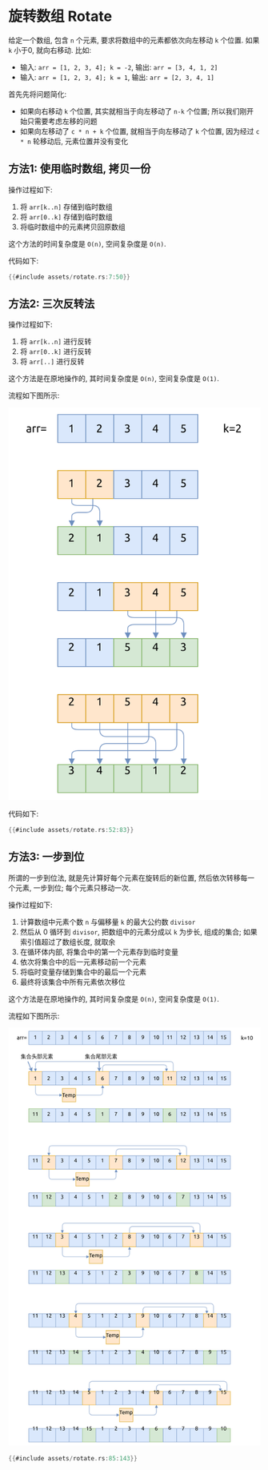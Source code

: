 # 旋转数组 Rotate

给定一个数组, 包含 `n` 个元素, 要求将数组中的元素都依次向左移动 `k` 个位置. 如果 `k` 小于0, 就向右移动.
比如:

- 输入: `arr = [1, 2, 3, 4]; k = -2`, 输出: `arr = [3, 4, 1, 2]`
- 输入: `arr = [1, 2, 3, 4]; k = 1`, 输出: `arr = [2, 3, 4, 1]`

首先先将问题简化:

- 如果向右移动 `k` 个位置, 其实就相当于向左移动了 `n-k` 个位置; 所以我们刚开始只需要考虑左移的问题
- 如果向左移动了 `c * n + k` 个位置, 就相当于向左移动了 `k` 个位置, 因为经过 `c * n` 轮移动后, 元素位置并没有变化

## 方法1: 使用临时数组, 拷贝一份

操作过程如下:

1. 将 `arr[k..n]` 存储到临时数组
2. 将 `arr[0..k]` 存储到临时数组
3. 将临时数组中的元素拷贝回原数组

这个方法的时间复杂度是 `O(n)`, 空间复杂度是 `O(n)`.

代码如下:

```rust
{{#include assets/rotate.rs:7:50}}
```

## 方法2: 三次反转法

操作过程如下:

1. 将 `arr[k..n]` 进行反转
2. 将 `arr[0..k]` 进行反转
3. 将 `arr[..]` 进行反转

这个方法是在原地操作的, 其时间复杂度是 `O(n)`, 空间复杂度是 `O(1)`.

流程如下图所示:

![array rotate with reversal](assets/array-rotate-with-reversal.svg)

代码如下:

```rust
{{#include assets/rotate.rs:52:83}}
```

## 方法3: 一步到位

所谓的一步到位法, 就是先计算好每个元素在旋转后的新位置, 然后依次转移每一个元素, 一步到位; 每个元素只移动一次.

操作过程如下:

1. 计算数组中元素个数 `n` 与偏移量 `k` 的最大公约数 `divisor`
2. 然后从 0 循环到 `divisor`, 把数组中的元素分成以 `k` 为步长, 组成的集合; 如果索引值超过了数组长度, 就取余
3. 在循环体内部, 将集合中的第一个元素存到临时变量
4. 依次将集合中的后一元素移动前一个元素
5. 将临时变量存储到集合中的最后一个元素
6. 最终将该集合中所有元素依次移位

这个方法是在原地操作的, 其时间复杂度是 `O(n)`, 空间复杂度是 `O(1)`.

流程如下图所示:

![array rotate with juggling](assets/array-rotate-with-juggling.svg)

```rust
{{#include assets/rotate.rs:85:143}}
```